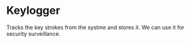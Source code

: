 # Keylogger
Tracks the key strokes from the systme and stores it. 
We can use it for security surveillance.
